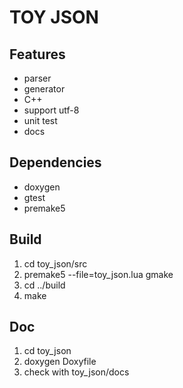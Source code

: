# TOY JSON

## Features
* parser
* generator
* C++
* support utf-8
* unit test
* docs

## Dependencies
* doxygen
* gtest
* premake5

## Build
1. cd toy_json/src
2. premake5 --file=toy_json.lua gmake
3. cd ../build
4. make

## Doc
1. cd  toy_json
2. doxygen Doxyfile
3. check with toy_json/docs
